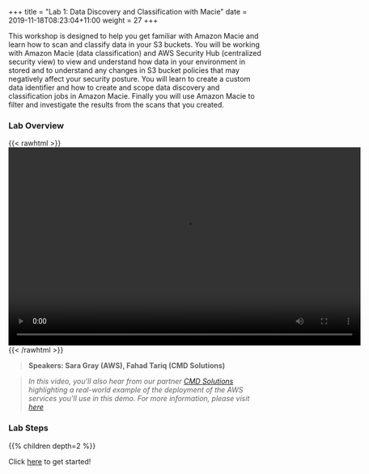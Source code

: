 +++
title = "Lab 1: Data Discovery and Classification with Macie"
date = 2019-11-18T08:23:04+11:00
weight = 27
+++

This workshop is designed to help you get familiar with Amazon Macie and learn how to scan and classify data in your S3 buckets.  You will be working with Amazon Macie (data classification) and AWS Security Hub (centralized security view) to view and understand how data in your environment in stored and to understand any changes in S3 bucket policies that may negatively affect your security posture.  You will learn to create a custom data identifier and how to create and scope data discovery and classification jobs in Amazon Macie.  Finally you will use Amazon Macie to filter and investigate the results from the scans that you created.

### Lab Overview

{{< rawhtml >}}
<video width="696" height="392" controls>
  <source src="https://d1tqhetmq9f85b.cloudfront.net/downloads/apacsecweek-lab1.mp4" type="video/mp4">
  Your browser doesn't support video.
</video>
{{< /rawhtml >}}

>  **Speakers: Sara Gray (AWS), Fahad Tariq (CMD Solutions)** 

>  *In this video, you’ll also hear from our partner [CMD Solutions](https://bit.ly/CMDSolutions)  highlighting a real-world example of the deployment of the AWS services you’ll use in this demo. For more information, please visit [here](https://bit.ly/CMDSolutions)*

### Lab Steps
{{% children depth=2 %}}

Click [here](../module1/scenario) to get started!



